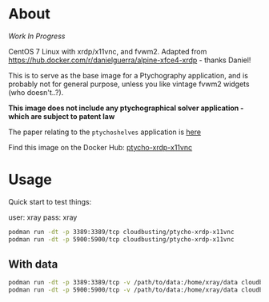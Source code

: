 # About

*Work In Progress*

CentOS 7 Linux with xrdp/x11vnc, and fvwm2.
Adapted from https://hub.docker.com/r/danielguerra/alpine-xfce4-xrdp - thanks Daniel!

This is to serve as the base image for a Ptychography application, and is probably not
for general purpose, unless you like vintage fvwm2 widgets (who doesn't..?).

**This image does not include any ptychographical solver application - which are subject to patent law**

The paper relating to the `ptychoshelves` application is [here](http://scripts.iucr.org/cgi-bin/paper?zy5001)

Find this image on the Docker Hub: [ptycho-xrdp-x11vnc](https://hub.docker.com/repository/docker/cloudbusting/ptycho-xrdp-x11vnc)

# Usage

Quick start to test things:

user: xray
pass: xray

```bash
podman run -dt -p 3389:3389/tcp cloudbusting/ptycho-xrdp-x11vnc
podman run -dt -p 5900:5900/tcp cloudbusting/ptycho-xrdp-x11vnc
```

With data
---------
```bash
podman run -dt -p 3389:3389/tcp -v /path/to/data:/home/xray/data cloudbusting/ptycho-xrdp-x11vnc
podman run -dt -p 5900:5900/tcp -v /path/to/data:/home/xray/data cloudbusting/ptycho-xrdp-x11vnc
```

